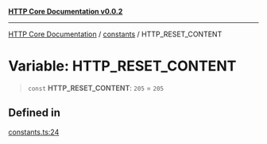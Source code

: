 [**HTTP Core Documentation v0.0.2**](../../README.md)

***

[HTTP Core Documentation](../../modules.md) / [constants](../README.md) / HTTP\_RESET\_CONTENT

# Variable: HTTP\_RESET\_CONTENT

> `const` **HTTP\_RESET\_CONTENT**: `205` = `205`

## Defined in

[constants.ts:24](https://github.com/stonemjs/http-core/blob/ed7c2187bd85b6877da7cd9f8c94448716446e07/src/constants.ts#L24)
